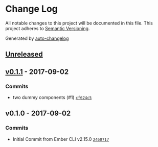 # Change Log
All notable changes to this project will be documented in this file. This project adheres to [Semantic Versioning](http://semver.org/).

Generated by [auto-changelog](https://github.com/CookPete/auto-changelog)


## [Unreleased](https://github.com/jonpitch/auto-release/compare/v0.1.1...HEAD)


## [v0.1.1](https://github.com/jonpitch/auto-release/compare/v0.1.0...v0.1.1) - 2017-09-02

### Commits
* two dummy components (#1) [`cf624c5`](https://github.com/jonpitch/auto-release/commit/cf624c517663f82972941d9c36c6db14bda8f6a5)


## v0.1.0 - 2017-09-02

### Commits
* Initial Commit from Ember CLI v2.15.0 [`2460717`](https://github.com/jonpitch/auto-release/commit/246071789fb2b4307369b3ee55e7bc90bb30154f)
